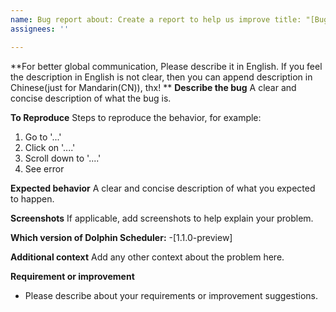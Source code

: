 ```yaml
---
name: Bug report about: Create a report to help us improve title: "[Bug][Module Name] Bug title "
assignees: ''

---
```


**For better global communication, Please describe it in English. If you feel the description in English is not clear,
then you can append description in Chinese(just for Mandarin(CN)), thx! **
**Describe the bug**
A clear and concise description of what the bug is.

**To Reproduce**
Steps to reproduce the behavior, for example:

1. Go to '...'
2. Click on '....'
3. Scroll down to '....'
4. See error

**Expected behavior**
A clear and concise description of what you expected to happen.

**Screenshots**
If applicable, add screenshots to help explain your problem.

**Which version of Dolphin Scheduler:**
-[1.1.0-preview]

**Additional context**
Add any other context about the problem here.

**Requirement or improvement**

- Please describe about your requirements or improvement suggestions.